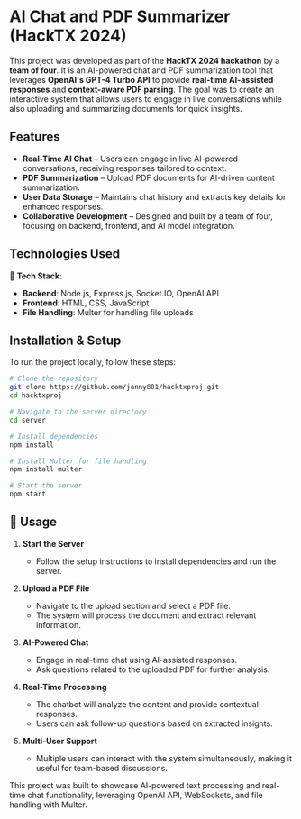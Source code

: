 # AI Chat and PDF Summarizer (HackTX 2024)

This project was developed as part of the **HackTX 2024 hackathon** by a **team of four**. It is an AI-powered chat and PDF summarization tool that leverages **OpenAI's GPT-4 Turbo API** to provide **real-time AI-assisted responses** and **context-aware PDF parsing**. The goal was to create an interactive system that allows users to engage in live conversations while also uploading and summarizing documents for quick insights.

##  Features
- **Real-Time AI Chat** – Users can engage in live AI-powered conversations, receiving responses tailored to context.
- **PDF Summarization** – Upload PDF documents for AI-driven content summarization.
- **User Data Storage** – Maintains chat history and extracts key details for enhanced responses.
- **Collaborative Development** – Designed and built by a team of four, focusing on backend, frontend, and AI model integration.


## Technologies Used
🔧 **Tech Stack**:
- **Backend**: Node.js, Express.js, Socket.IO, OpenAI API
- **Frontend**: HTML, CSS, JavaScript
- **File Handling**: Multer for handling file uploads

## Installation & Setup

To run the project locally, follow these steps:

```bash
# Clone the repository
git clone https://github.com/janny801/hacktxproj.git
cd hacktxproj

# Navigate to the server directory
cd server

# Install dependencies
npm install

# Install Multer for file handling
npm install multer

# Start the server
npm start

```


## 📌 Usage

1. **Start the Server**  
   - Follow the setup instructions to install dependencies and run the server.

2. **Upload a PDF File**  
   - Navigate to the upload section and select a PDF file.
   - The system will process the document and extract relevant information.

3. **AI-Powered Chat**  
   - Engage in real-time chat using AI-assisted responses.
   - Ask questions related to the uploaded PDF for further analysis.

4. **Real-Time Processing**  
   - The chatbot will analyze the content and provide contextual responses.
   - Users can ask follow-up questions based on extracted insights.

5. **Multi-User Support**  
   - Multiple users can interact with the system simultaneously, making it useful for team-based discussions.

This project was built to showcase AI-powered text processing and real-time chat functionality, leveraging OpenAI API, WebSockets, and file handling with Multer.

